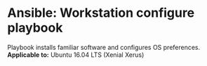 # Ansible: Workstation configure playbook

Playbook installs familiar software and configures OS preferences.  
**Applicable to:** Ubuntu 16.04 LTS (Xenial Xerus)